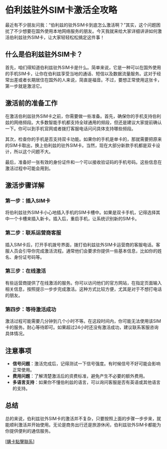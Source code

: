 # 伯利兹驻外SIM卡激活全攻略

最近有不少朋友问我：“伯利兹的驻外SIM卡到底怎么激活啊？”其实，这个问题困扰了不少想要在国外使用本地网络服务的朋友。今天我就来给大家详细讲讲如何激活伯利兹驻外SIM卡，让大家轻轻松松搞定这件事！

## 什么是伯利兹驻外SIM卡？

首先，咱们得知道伯利兹驻外SIM卡是什么。简单来说，它是一种可以在国外使用的手机SIM卡，让你在伯利兹享受当地的通话、短信以及数据流量服务。这对于经常出差或者长期居住在国外的人来说，简直是福音。不过，要想正常使用这张卡，第一步就是激活它。

## 激活前的准备工作

在激活伯利兹驻外SIM卡之前，你需要做一些准备。首先，确保你的手机支持伯利兹的网络频段。大多数智能手机都支持全球通用的频段，但还是建议大家提前确认一下。你可以到手机官网或者拨打客服电话问问具体支持哪些频段。

其次，检查你的手机是否支持双卡功能。如果你的手机是单卡的，那就需要把原来的SIM卡取出，换上伯利兹的驻外SIM卡。当然，现在大部分新款手机都是双卡设计，所以这个问题不大。

最后，准备好一张有效的身份证件和一个可以接收验证码的手机号码。这些信息在激活过程中可能会用到。

## 激活步骤详解

### 第一步：插入SIM卡

将伯利兹驻外SIM卡小心地插入手机的SIM卡槽中。如果是双卡手机，记得选择其中一个卡槽来插入新卡。插入后，重启手机，让系统识别新的SIM卡。

### 第二步：联系运营商客服

插入SIM卡后，打开手机拨号界面，拨打伯利兹驻外SIM卡运营商的客服电话。客服人员会引导你完成激活流程。通常他们会要求你提供一些基本信息，比如你的姓名、身份证号码等。

### 第三步：在线激活

有些运营商提供了在线激活的服务。你可以访问他们的官方网站，在指定页面输入相关信息，按照提示一步步完成激活。这种方式比较方便，尤其是对于不想打电话的朋友。

### 第四步：等待激活成功

激活过程可能需要几分钟到几个小时不等。在这段时间内，你可能无法使用该SIM卡的服务。耐心等待即可。如果超过24小时还没有激活成功，建议联系客服咨询具体情况。

## 注意事项

- **信号问题**：激活完成后，记得测试一下信号强度。有时候信号不好可能会影响正常使用。
- **费用问题**：了解清楚激活后的资费标准，避免产生不必要的额外费用。
- **多语言支持**：如果你不懂伯利兹的语言，可以询问客服是否有英语或其他语言的支持。

## 总结

总的来说，伯利兹驻外SIM卡的激活并不复杂，只要按照上面的步骤一步步来，就能顺利激活并开始使用。无论是商务出行还是旅游休闲，伯利兹驻外SIM卡都能为你提供便利的通信服务。

[[購卡點擊聯系](https://t.me/s/esim1088)]